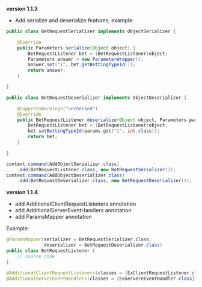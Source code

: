 **version 1.1.3**

- Add serialize and deserialize features, example: 

```java
public class BetRequestSerializer implements ObjectSerializer {

    @Override
    public Parameters serialize(Object object) {
        BetRequestListener bet = (BetRequestListener)object;
        Parameters answer = new ParameterWrapper();
        answer.set("1", bet.getBettingTypeId());
        return answer;
    }

}
```

```java
public class BetRequestDeserializer implements ObjectDeserializer {

    @SuppressWarnings("unchecked")
    @Override
    public BetRequestListener deserialize(Object object, Parameters params) {
        BetRequestListener bet = (BetRequestListener)object;
        bet.setBettingTypeId(params.get("1", int.class));
        return bet;
    }

}
```

```java
context.command(AddObjectSerializer.class)
	.add(BetRequestListener.class, new BetRequestSerializer());
context.command(AddObjectDeserializer.class)
	.add(BetRequestDeserializer.class, new BetRequestDeserializer());
```

**version 1.1.4**

- add AdditionalClientRequestListeners annotation
- add AdditionalServerEventHandlers annotation
- add ParamsMapper annotation

Example:

```java
@ParamsMapper(serializer = BetRequestSerializer.class,
              deserializer = BetRequestDeserializer.class)
public class BetRequestListener {
	// source code
}
```

```java
@AdditionalClientRequestListeners(classes = {ExClientRequestListener.class})
@AdditionalServerEventHandlers(classes = {ExServereEventHandler.class})
```

